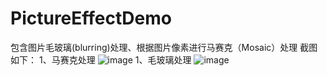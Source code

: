 # PictureEffectDemo
包含图片毛玻璃(blurring)处理、根据图片像素进行马赛克（Mosaic）处理
截图如下：
1、马赛克处理
 ![image](https://github.com/JunpLi/PictureEffectDemo/raw/picture/device-2018-03-22-104927.png)
1、毛玻璃处理
 ![image](https://github.com/JunpLi/PictureEffectDemo/raw/picture/device-2018-03-22-105004.png)
